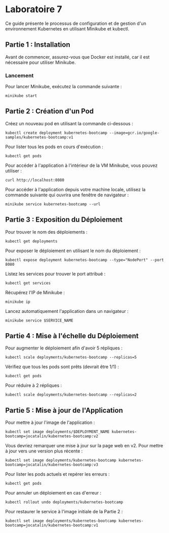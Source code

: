 # Laboratoire 7

Ce guide présente le processus de configuration et de gestion d'un environnement Kubernetes en utilisant Minikube et kubectl.

## Partie 1 : Installation

Avant de commencer, assurez-vous que Docker est installé, car il est nécessaire pour utiliser Minikube.

### Lancement

Pour lancer Minikube, exécutez la commande suivante :

```minikube start```

## Partie 2 : Création d'un Pod

Créez un nouveau pod en utilisant la commande ci-dessous :

```kubectl create deployment kubernetes-bootcamp --image=gcr.io/google-samples/kubernetes-bootcamp:v1```

Pour lister tous les pods en cours d'exécution :

```kubectl get pods```

Pour accéder à l'application à l'intérieur de la VM Minikube, vous pouvez utiliser :

```curl http://localhost:8080```

Pour accéder à l'application depuis votre machine locale, utilisez la commande suivante qui ouvrira une fenêtre de navigateur :

```minikube service kubernetes-bootcamp --url```

## Partie 3 : Exposition du Déploiement

Pour trouver le nom des déploiements :

```kubectl get deployments```

Pour exposer le déploiement en utilisant le nom du déploiement :

```kubectl expose deployment kubernetes-bootcamp --type="NodePort" --port 8080```

Listez les services pour trouver le port attribué :

```kubectl get services```

Récupérez l'IP de Minikube :

```minikube ip```

Lancez automatiquement l'application dans un navigateur :

```minikube service $SERVICE_NAME```


## Partie 4 : Mise à l'échelle du Déploiement

Pour augmenter le déploiement afin d'avoir 5 répliques :

```kubectl scale deployments/kubernetes-bootcamp --replicas=5```

Vérifiez que tous les pods sont prêts (devrait être 1/1) :

```kubectl get pods```

Pour réduire à 2 répliques :

```kubectl scale deployments/kubernetes-bootcamp --replicas=2```

## Partie 5 : Mise à jour de l'Application

Pour mettre à jour l'image de l'application :

```kubectl set image deployments/$DEPLOYMENT_NAME kubernetes-bootcamp=jocatalin/kubernetes-bootcamp:v2```

Vous devriez remarquer une mise à jour sur la page web en v2. Pour mettre à jour vers une version plus récente :

```kubectl set image deployments/kubernetes-bootcamp kubernetes-bootcamp=jocatalin/kubernetes-bootcamp:v3```


Pour lister les pods actuels et repérer les erreurs :

```kubectl get pods```


Pour annuler un déploiement en cas d'erreur :

```kubectl rollout undo deployments/kubernetes-bootcamp```


Pour restaurer le service à l'image initiale de la Partie 2 :

```kubectl set image deployments/kubernetes-bootcamp kubernetes-bootcamp=jocatalin/kubernetes-bootcamp:v1```
